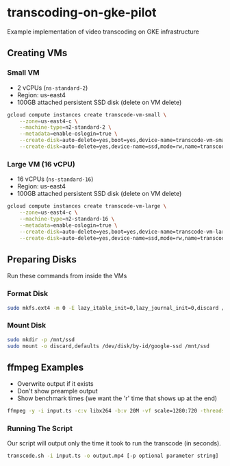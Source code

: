 # transcoding-on-gke-pilot
Example implementation of video transcoding on GKE infrastructure

## Creating VMs

### Small VM
- 2 vCPUs (`ns-standard-2`)
- Region: us-east4
- 100GB attached persistent SSD disk (delete on VM delete)

```bash
gcloud compute instances create transcode-vm-small \
    --zone=us-east4-c \
    --machine-type=n2-standard-2 \
    --metadata=enable-oslogin=true \
    --create-disk=auto-delete=yes,boot=yes,device-name=transcode-vm-small,image=projects/debian-cloud/global/images/debian-12-bookworm-v20240617,mode=rw,size=10,type=projects/transcoding-on-gke-pilot/zones/us-east4-c/diskTypes/pd-balanced \
    --create-disk=auto-delete=yes,device-name=ssd,mode=rw,name=transcode-vm-small-disk,size=100,type=projects/transcoding-on-gke-pilot/zones/us-east4-c/diskTypes/pd-ssd 
```

### Large VM (16 vCPU)
- 16 vCPUs (`ns-standard-16`)
- Region: us-east4
- 100GB attached persistent SSD disk (delete on VM delete)

```bash
gcloud compute instances create transcode-vm-large \
    --zone=us-east4-c \
    --machine-type=n2-standard-16 \
    --metadata=enable-oslogin=true \
    --create-disk=auto-delete=yes,boot=yes,device-name=transcode-vm-large,image=projects/debian-cloud/global/images/debian-12-bookworm-v20240617,mode=rw,size=10,type=projects/transcoding-on-gke-pilot/zones/us-east4-c/diskTypes/pd-balanced \
    --create-disk=auto-delete=yes,device-name=ssd,mode=rw,name=transcode-vm-large-disk,size=100,type=projects/transcoding-on-gke-pilot/zones/us-east4-c/diskTypes/pd-ssd
```

## Preparing Disks
Run these commands from inside the VMs

### Format Disk
```bash
sudo mkfs.ext4 -m 0 -E lazy_itable_init=0,lazy_journal_init=0,discard /dev/disk/by-id/google-ssd
```

### Mount Disk
```bash
sudo mkdir -p /mnt/ssd
sudo mount -o discard,defaults /dev/disk/by-id/google-ssd /mnt/ssd
```

## ffmpeg Examples

- Overwrite output if it exists
- Don't show preample output
- Show benchmark times (we want the 'r' time that shows up at the end)

```bash
ffmpeg -y -i input.ts -c:v libx264 -b:v 20M -vf scale=1280:720 -threads 0 -x264-params threads=auto -benchmark output.mp4
```

### Running The Script

Our script will output only the time it took to run the transcode (in seconds).

```bash
transcode.sh -i input.ts -o output.mp4 [-p optional parameter string]
```



